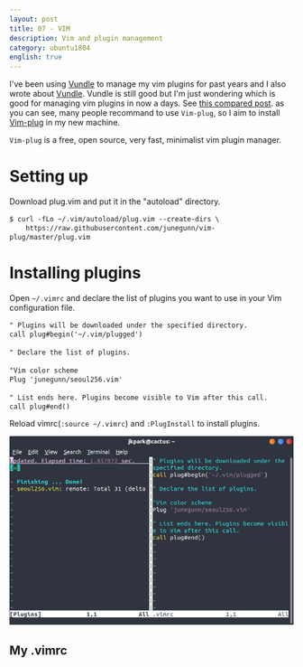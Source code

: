 ```yaml
---
layout: post
title: 07 - VIM
description: Vim and plugin management
category: ubuntu1804
english: true
---
```


I've been using [Vundle](https://github.com/VundleVim/Vundle.Vim) to manage my vim plugins for past years and I also wrote about [Vundle](install-vundle). Vundle is still good but I'm just wondering which is good for managing vim plugins in now a days. See [this compared post](https://www.slant.co/topics/1224/versus/~vim-plug_vs_vundle_vs_pathogen). as you can see, many people recommand to use `Vim-plug`, so I aim to install [Vim-plug](https://github.com/junegunn/vim-plug) in my new machine.

`Vim-plug` is a free, open source, very fast, minimalist vim plugin manager. 

# Setting up

Download plug.vim and put it in the "autoload" directory.

```
$ curl -fLo ~/.vim/autoload/plug.vim --create-dirs \
    https://raw.githubusercontent.com/junegunn/vim-plug/master/plug.vim
```

# Installing plugins

Open `~/.vimrc` and declare the list of plugins you want to use in your Vim configuration file. 

```
" Plugins will be downloaded under the specified directory.
call plug#begin('~/.vim/plugged')

" Declare the list of plugins.

"Vim color scheme
Plug 'junegunn/seoul256.vim'

" List ends here. Plugins become visible to Vim after this call.
call plug#end()
```

Reload vimrc(`:source ~/.vimrc`) and `:PlugInstall` to install plugins.

![](/images/posts/install-ubuntu1804/vim01.png)

## My .vimrc

<script src="https://gist.github.com/jkpark/da218ce74c8be8d21617353245e7df95.js"></script>
